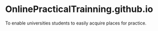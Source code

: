 # OnlinePracticalTrainning.github.io
To enable universities students to easily acquire places for practice.

